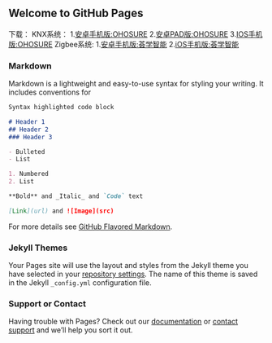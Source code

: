 ## Welcome to GitHub Pages

下载：
KNX系统：
1.[安卓手机版:OHOSURE](http://gateway-update.oss-cn-shanghai.aliyuncs.com/app-update/HuiXue_Phone_1.5.apk) 
2.[安卓PAD版:OHOSURE](http://gateway-update.oss-cn-shanghai.aliyuncs.com/app-update/HuiXue_Phone_1.5.apk) 
3.[IOS手机版:OHOSURE](http://gateway-update.oss-cn-shanghai.aliyuncs.com/app-update/HuiXue_Phone_1.5.apk) 
Zigbee系统:
1.[安卓手机版:荟学智能](http://gateway-update.oss-cn-shanghai.aliyuncs.com/app-update/HuiXue_Phone_1.5.apk) 
2.[iOS手机版:荟学智能](http://gateway-update.oss-cn-shanghai.aliyuncs.com/app-update/HuiXue_Phone_1.5.apk) 


### Markdown

Markdown is a lightweight and easy-to-use syntax for styling your writing. It includes conventions for

```markdown
Syntax highlighted code block

# Header 1
## Header 2
### Header 3

- Bulleted
- List

1. Numbered
2. List

**Bold** and _Italic_ and `Code` text

[Link](url) and ![Image](src)
```

For more details see [GitHub Flavored Markdown](https://guides.github.com/features/mastering-markdown/).

### Jekyll Themes

Your Pages site will use the layout and styles from the Jekyll theme you have selected in your [repository settings](https://github.com/moviestyle/ohosure/settings). The name of this theme is saved in the Jekyll `_config.yml` configuration file.

### Support or Contact

Having trouble with Pages? Check out our [documentation](https://help.github.com/categories/github-pages-basics/) or [contact support](https://github.com/contact) and we’ll help you sort it out.
